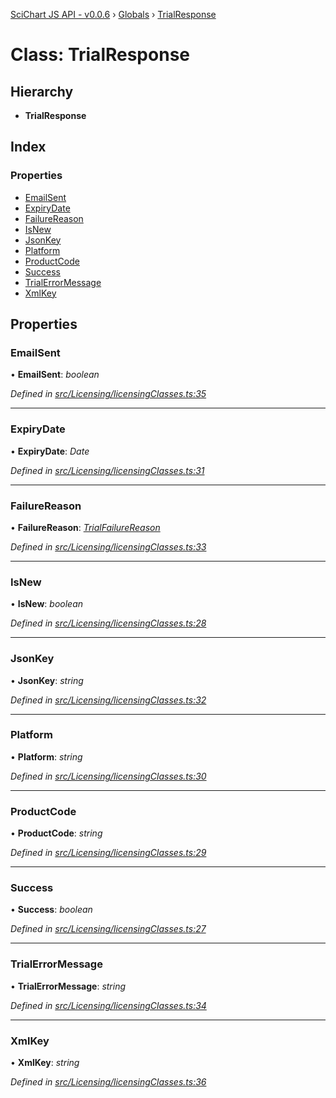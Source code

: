 [SciChart JS API - v0.0.6](../README.md) › [Globals](../globals.md) › [TrialResponse](trialresponse.md)

# Class: TrialResponse

## Hierarchy

* **TrialResponse**

## Index

### Properties

* [EmailSent](trialresponse.md#emailsent)
* [ExpiryDate](trialresponse.md#expirydate)
* [FailureReason](trialresponse.md#failurereason)
* [IsNew](trialresponse.md#isnew)
* [JsonKey](trialresponse.md#jsonkey)
* [Platform](trialresponse.md#platform)
* [ProductCode](trialresponse.md#productcode)
* [Success](trialresponse.md#success)
* [TrialErrorMessage](trialresponse.md#trialerrormessage)
* [XmlKey](trialresponse.md#xmlkey)

## Properties

###  EmailSent

• **EmailSent**: *boolean*

*Defined in [src/Licensing/licensingClasses.ts:35](https://github.com/ABTSoftware/SciChart.Dev/blob/34ff3115c2/Web/src/SciChart/src/Licensing/licensingClasses.ts#L35)*

___

###  ExpiryDate

• **ExpiryDate**: *Date*

*Defined in [src/Licensing/licensingClasses.ts:31](https://github.com/ABTSoftware/SciChart.Dev/blob/34ff3115c2/Web/src/SciChart/src/Licensing/licensingClasses.ts#L31)*

___

###  FailureReason

• **FailureReason**: *[TrialFailureReason](../enums/trialfailurereason.md)*

*Defined in [src/Licensing/licensingClasses.ts:33](https://github.com/ABTSoftware/SciChart.Dev/blob/34ff3115c2/Web/src/SciChart/src/Licensing/licensingClasses.ts#L33)*

___

###  IsNew

• **IsNew**: *boolean*

*Defined in [src/Licensing/licensingClasses.ts:28](https://github.com/ABTSoftware/SciChart.Dev/blob/34ff3115c2/Web/src/SciChart/src/Licensing/licensingClasses.ts#L28)*

___

###  JsonKey

• **JsonKey**: *string*

*Defined in [src/Licensing/licensingClasses.ts:32](https://github.com/ABTSoftware/SciChart.Dev/blob/34ff3115c2/Web/src/SciChart/src/Licensing/licensingClasses.ts#L32)*

___

###  Platform

• **Platform**: *string*

*Defined in [src/Licensing/licensingClasses.ts:30](https://github.com/ABTSoftware/SciChart.Dev/blob/34ff3115c2/Web/src/SciChart/src/Licensing/licensingClasses.ts#L30)*

___

###  ProductCode

• **ProductCode**: *string*

*Defined in [src/Licensing/licensingClasses.ts:29](https://github.com/ABTSoftware/SciChart.Dev/blob/34ff3115c2/Web/src/SciChart/src/Licensing/licensingClasses.ts#L29)*

___

###  Success

• **Success**: *boolean*

*Defined in [src/Licensing/licensingClasses.ts:27](https://github.com/ABTSoftware/SciChart.Dev/blob/34ff3115c2/Web/src/SciChart/src/Licensing/licensingClasses.ts#L27)*

___

###  TrialErrorMessage

• **TrialErrorMessage**: *string*

*Defined in [src/Licensing/licensingClasses.ts:34](https://github.com/ABTSoftware/SciChart.Dev/blob/34ff3115c2/Web/src/SciChart/src/Licensing/licensingClasses.ts#L34)*

___

###  XmlKey

• **XmlKey**: *string*

*Defined in [src/Licensing/licensingClasses.ts:36](https://github.com/ABTSoftware/SciChart.Dev/blob/34ff3115c2/Web/src/SciChart/src/Licensing/licensingClasses.ts#L36)*

